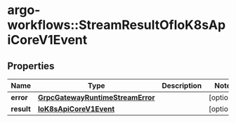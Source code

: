 # argo-workflows::StreamResultOfIoK8sApiCoreV1Event

## Properties
Name | Type | Description | Notes
------------ | ------------- | ------------- | -------------
**error** | [**GrpcGatewayRuntimeStreamError**](GrpcGatewayRuntimeStreamError.md) |  | [optional] 
**result** | [**IoK8sApiCoreV1Event**](IoK8sApiCoreV1Event.md) |  | [optional] 


